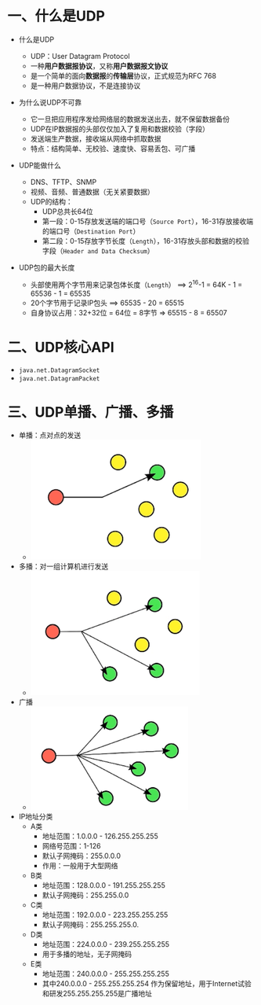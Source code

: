 # 一、什么是UDP

- 什么是UDP
  - UDP：User Datagram Protocol
  - 一种**用户数据报协议**，又称**用户数据报文协议**
  - 是一个简单的面向**数据报**的**传输层**协议，正式规范为RFC 768
  - 是一种用户数据协议，不是连接协议

- 为什么说UDP不可靠
  - 它一旦把应用程序发给网络层的数据发送出去，就不保留数据备份
  - UDP在IP数据报的头部仅仅加入了复用和数据校验（字段）
  - 发送端生产数据，接收端从网络中抓取数据
  - 特点：结构简单、无校验、速度快、容易丢包、可广播
- UDP能做什么
  - DNS、TFTP、SNMP
  - 视频、音频、普通数据（无关紧要数据）
  - UDP的结构：
    - UDP总共长64位
    - 第一段：0-15存放发送端的端口号（`Source Port`），16-31存放接收端的端口号（`Destination Port`）
    - 第二段：0-15存放字节长度（`Length`），16-31存放头部和数据的校验字段（`Header and Data Checksum`）
- UDP包的最大长度
  - 头部使用两个字节用来记录包体长度（`Length`） ==> 2<sup>16</sup>-1 = 64K - 1 = 65536 - 1 = 65535
  - 20个字节用于记录IP包头 ==> 65535 - 20 = 65515
  - 自身协议占用：32+32位 = 64位 = 8字节 => 65515 - 8 = 65507

# 二、UDP核心API

- `java.net.DatagramSocket`
- `java.net.DatagramPacket`

# 三、UDP单播、广播、多播

- 单播：点对点的发送
  - ![image-20210306171852994](../img/4-UDP单播.png)
- 多播：对一组计算机进行发送
  - ![image-20210306171945500](../img/5-UDP多播.png)
- 广播
  - ![image-20210306172141476](../img/5-UDP广播.png)
- IP地址分类
  - A类
    - 地址范围：1.0.0.0 - 126.255.255.255
    - 网络号范围：1-126
    - 默认子网掩码：255.0.0.0
    - 作用：一般用于大型网络
  - B类
    - 地址范围：128.0.0.0 - 191.255.255.255
    - 默认子网掩码：255.255.0.0
  - C类
    - 地址范围：192.0.0.0 - 223.255.255.255
    - 默认子网掩码：255.255.255.0.
  - D类
    - 地址范围：224.0.0.0 - 239.255.255.255
    - 用于多播的地址，无子网掩码
  - E类
    - 地址范围：240.0.0.0 - 255.255.255.255
    - 其中240.0.0.0 - 255.255.255.254 作为保留地址，用于Internet试验和研发255.255.255.255是广播地址

